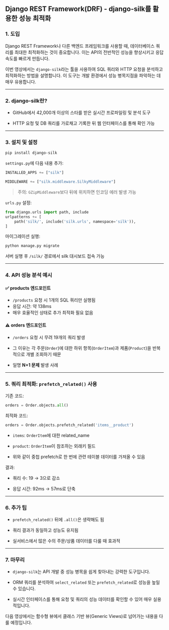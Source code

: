 
## Django REST Framework(DRF) - django-silk를 활용한 성능 최적화

### 1. 도입

Django REST Framework나 다른 백엔드 프레임워크를 사용할 때, 데이터베이스 쿼리를 최대한 최적화하는 것이 중요합니다. 이는 API의 전반적인 성능을 향상시키고 응답 속도를 빠르게 만듭니다.

이번 영상에서는 `django-silk`라는 툴을 사용하여 SQL 쿼리와 HTTP 요청을 분석하고 최적화하는 방법을 설명합니다. 이 도구는 개발 환경에서 성능 병목지점을 파악하는 데 매우 유용합니다.

---

### 2. django-silk란?

- GitHub에서 42,000개 이상의 스타를 받은 실시간 프로파일링 및 분석 도구
    
- HTTP 요청 및 DB 쿼리를 가로채고 기록한 뒤 웹 인터페이스를 통해 확인 가능
    

---

### 3. 설치 및 설정

```bash
pip install django-silk
```

`settings.py`에 다음 내용 추가:

```python
INSTALLED_APPS += ["silk"]

MIDDLEWARE += ["silk.middleware.SilkyMiddleware"]
```

> 주의: `GZipMiddleware`보다 뒤에 위치하면 인코딩 에러 발생 가능

`urls.py` 설정:

```python
from django.urls import path, include
urlpatterns += [
    path('silk/', include('silk.urls', namespace='silk')),
]
```

마이그레이션 실행:

```bash
python manage.py migrate
```

서버 실행 후 `/silk/` 경로에서 silk 대시보드 접속 가능

---

### 4. API 성능 분석 예시

#### ✅ products 엔드포인트

- `/products` 요청 시 1개의 SQL 쿼리만 실행됨
- 응답 시간: 약 138ms
- 매우 효율적인 상태로 추가 최적화 필요 없음
    
#### ⚠️ orders 엔드포인트

- `/orders` 요청 시 무려 19개의 쿼리 발생
    
- 그 이유는 각 주문(`Order`)에 대한 하위 항목(`OrderItem`)과 제품(`Product`)을 반복적으로 개별 조회하기 때문
    
- 일명 **N+1 문제** 발생 사례
    

---

### 5. 쿼리 최적화: `prefetch_related()` 사용

기존 코드:

```python
orders = Order.objects.all()
```

최적화 코드:

```python
orders = Order.objects.prefetch_related('items__product')
```

- `items`: `OrderItem`에 대한 related_name
    
- `product`: `OrderItem`이 참조하는 외래키 필드
    
- 위와 같이 중첩 prefetch로 한 번에 관련 테이블 데이터를 가져올 수 있음
    

결과:

- 쿼리 수: 19 → 3으로 감소
    
- 응답 시간: 92ms → 57ms로 단축
    

---

### 6. 추가 팁

- `prefetch_related()` 뒤에 `.all()`은 생략해도 됨
    
- 쿼리 결과가 동일하고 성능도 유지됨
    
- 실서비스에서 많은 수의 주문/상품 데이터를 다룰 때 효과적
    

---

### 7. 마무리

- `django-silk`는 API 개발 중 성능 병목을 쉽게 찾아내는 강력한 도구입니다.
    
- ORM 쿼리를 분석하여 `select_related` 또는 `prefetch_related`로 성능을 높일 수 있습니다.
    
- 실시간 인터페이스를 통해 요청 및 쿼리의 성능 데이터를 확인할 수 있어 매우 실용적입니다.
    

다음 영상에서는 함수형 뷰에서 클래스 기반 뷰(Generic Views)로 넘어가는 내용을 다룰 예정입니다.
